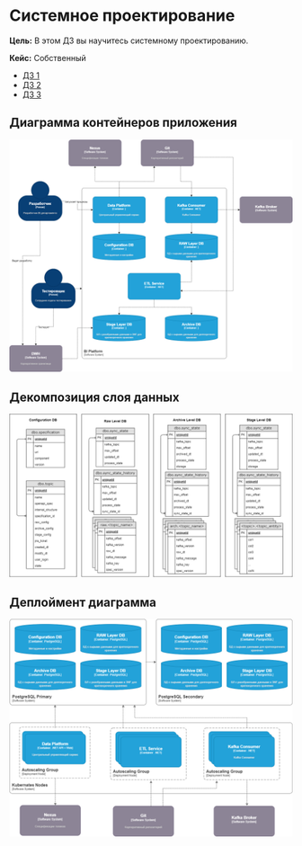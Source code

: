# Системное проектирование

**Цель:** В этом ДЗ вы научитесь системному проектированию.


**Кейс:** Собственный

* [ДЗ 1](../Homework_01)
* [ДЗ 2](../Homework_02)
* [ДЗ 3](../Homework_03)


## Диаграмма контейнеров приложения

![C2](img/C2.png?raw=true "C2")

## Декомпозиция слоя данных

![DB](img/DB.png?raw=true "DB")

## Деплоймент диаграмма

![Deployment](img/Deployment.png?raw=true "Deployment")